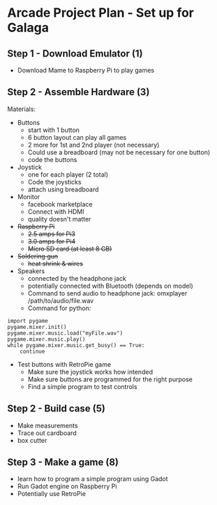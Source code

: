 # Arcade Project Plan - Set up for Galaga

## Step 1 - Download Emulator (1)
- Download Mame to Raspberry Pi to play games
## Step 2 - Assemble Hardware (3)
Materials: 
- Buttons
  - start with 1 button
  - 6 button layout can play all games
  - 2 more for 1st and 2nd player (not necessary)
  - Could use a breadboard (may not be necessary for one button)
  - code the buttons
- Joystick
  - one for each player (2 total)
  - Code the joysticks
  - attach using breadboard
- Monitor
  - facebook marketplace
  - Connect with HDMI
  - quality doesn't matter
- ~~Raspberry Pi~~
  - ~~2.5 amps for Pi3~~
  - ~~3.0 amps for Pi4~~
  - ~~Micro SD card (at least 8 GB)~~
- ~~Soldering gun~~
  - ~~heat shrink & wires~~
- Speakers
  - connected by the headphone jack
  - potentially connected with Bluetooth (depends on model)
  - Command to send audio to headphone jack: omxplayer /path/to/audio/file.wav
  - Command for python:
```
import pygame
pygame.mixer.init()
pygame.mixer.music.load("myFile.wav")
pygame.mixer.music.play()
while pygame.mixer.music.get_busy() == True:
    continue
```
- Test buttons with RetroPie game
  - Make sure the joystick works how intended
  - Make sure buttons are programmed for the right purpose
  - Find a simple program to test controls
## Step 2 - Build case (5)
- Make measurements
- Trace out cardboard
- box cutter
## Step 3 - Make a game (8)
- learn how to program a simple program using Gadot
- Run Gadot engine on Raspberry Pi
- Potentially use RetroPie
